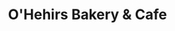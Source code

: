 ---
title: "O'Hehirs Bakery & Cafe"
url: /galway/ohehirs-bakery-and-cafe-seamus-quirke-road/
shop: bakery
---